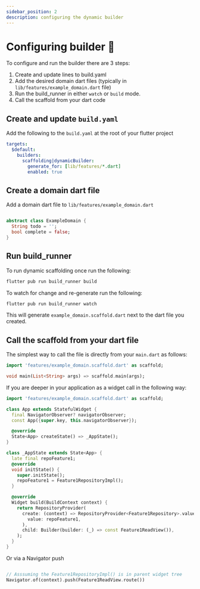 ```yaml
---
sidebar_position: 2
description: configuring the dynamic builder
---
```


# Configuring builder 🔨

To configure and run the builder there are 3 steps:

1. Create and update lines to build.yaml
1. Add the desired domain dart files (typically in `lib/features/example_domain.dart` file)
1. Run the build_runner in either `watch` or `build` mode. 
1. Call the scaffold from your dart code


## Create and update `build.yaml`

Add the following to the `build.yaml` at the root of your flutter project

```yaml
targets:
  $default:
    builders:
      scaffolding|dynamicBuilder:
        generate_for: [lib/features/*.dart]
        enabled: true
```

## Create a domain dart file

Add a domain dart file to `lib/features/example_domain.dart`

```dart

abstract class ExampleDomain {
  String todo = '';
  bool complete = false;
}
```

## Run build_runner

To run dynamic scaffolding once run the following:
```sh
flutter pub run build_runner build
```

To watch for change and re-generate run the following:
```sh
flutter pub run build_runner watch
```

This will generate `example_domain.scaffold.dart` next to the dart file you created. 

## Call the scaffold from your dart file

The simplest way to call the file is directly from your `main.dart` as follows:

```dart
import 'features/example_domain.scaffold.dart' as scaffold;

void main(List<String> args) => scaffold.main(args);
```

If you are deeper in your application as a widget call in the following way:

```dart
import 'features/example_domain.scaffold.dart' as scaffold;

class App extends StatefulWidget {
  final NavigatorObserver? navigatorObserver;
  const App({super.key, this.navigatorObserver});

  @override
  State<App> createState() => _AppState();
}

class _AppState extends State<App> {
  late final repoFeature1;
  @override
  void initState() {
    super.initState();
    repoFeature1 = Feature1RepositoryImpl();
  }

  @override
  Widget build(BuildContext context) {
    return RepositoryProvider(
      create: (context) => RepositoryProvider<Feature1Repository>.value(
        value: repoFeature1,
      ),
      child: Builder(builder: (_) => const Feature1ReadView()),
    );
  }
}
```

Or via a Navigator push

```dart

// Asssuming the Feature1RepositoryImpl() is in parent widget tree
Navigator.of(context).push(Feature1ReadView.route())

```
